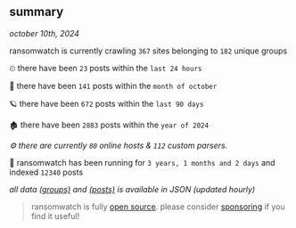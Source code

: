 
## summary
_october 10th, 2024_

ransomwatch is currently crawling `367` sites belonging to `182` unique groups

⏲ there have been `23` posts within the `last 24 hours`

🦈 there have been `141` posts within the `month of october`

🪐 there have been `672` posts within the `last 90 days`

🏚 there have been `2883` posts within the `year of 2024`

_⚙️ there are currently `80` online hosts & `112` custom parsers._

🦕 ransomwatch has been running for `3 years, 1 months and 2 days` and indexed `12340` posts

_all data  [(groups)](http://ransomwhat.telemetry.ltd/groups) and [(posts)](http://ransomwhat.telemetry.ltd/posts) is available in JSON (updated hourly)_

> ransomwatch is fully [open source](https://github.com/joshhighet/ransomwatch#ransomwatch--). please consider [sponsoring](https://github.com/sponsors/joshhighet) if you find it useful!
